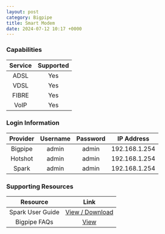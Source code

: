 ```yaml
---
layout: post
category: Bigpipe
title: Smart Modem
date: 2024-07-12 10:17 +0000
---
```

### Capabilities

| Service | Supported |
| :-: | :-: |
| ADSL | Yes |
| VDSL | Yes |
| FIBRE | Yes |
| VoIP | Yes |

### Login Information

| Provider | Username | Password | IP Address |
| :-: | :-: | :-: | :-: |
| Bigpipe | admin | admin | 192.168.1.254 |
| Hotshot | admin | admin | 192.168.1.254 |
| Spark | admin | admin | 192.168.1.254 |

### Supporting Resources

| Resource | Link |
| :-: | :-: |
| Spark User Guide | [View / Download](https://www.spark.co.nz/content/dam/telecomcms/modems/Spark-Smart-Modem-QSG.pdf) |
| Bigpipe FAQs | [View](https://www.bigpipe.co.nz/faq/faq-hardware/faq-smart-modem/how-do-i-change-my-smart-modem-wifi-settings) |
